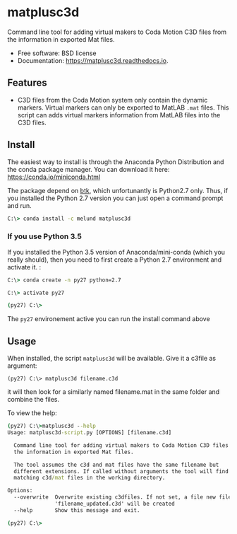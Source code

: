 matplusc3d
===============================


Command line tool for adding virtual makers to Coda Motion C3D files from the
information in exported Mat files.


* Free software: BSD license
* Documentation: https://matplusc3d.readthedocs.io.


## Features


* C3D files from the Coda Motion system only contain the dynamic markers.
  Virtual markers can only be exported to MatLAB `.mat` files. This script
  can adds virtual markers information from MatLAB files into the C3D files.


## Install


The easiest way to install is through the Anaconda Python Distribution and the conda package manager.
You can download it here: https://conda.io/miniconda.html

The package depend on [btk](), which unfortunantly is Python2.7 only. Thus, if you installed the Python 2.7
version you can just open a command prompt and run.

```cmd
C:\> conda install -c melund matplusc3d
```


### If you use Python 3.5

If you installed the Python 3.5 version of Anaconda/mini-conda (which you really should), then you need to first create a
Python 2.7 environment and activate it. :

```cmd
C:\> conda create -n py27 python=2.7
```


```cmd
C:\> activate py27

(py27) C:\>
```

The `py27` environement active you can run the install command above


## Usage

When installed, the script `matplusc3d` will be available. Give it a c3file as argument:

```
(py27) C:\> matplusc3d filename.c3d
```

it will then look for a similarly named filename.mat in the same folder and combine the files.

To view the help:

```cmd
(py27) C:\>matplusc3d --help
Usage: matplusc3d-script.py [OPTIONS] [filename.c3d]

  Command line tool for adding virtual makers to Coda Motion C3D files from
  the information in exported Mat files.

  The tool assumes the c3d and mat files have the same filename but
  different extensions. If called without arguments the tool will find all
  matching c3d/mat files in the working directory.

Options:
  --overwrite  Overwrite existing c3dfiles. If not set, a file new file
               'filename_updated.c3d' will be created
  --help       Show this message and exit.

(py27) C:\>
```


